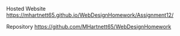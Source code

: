 Hosted Website
https://mhartnett65.github.io/WebDesignHomework/Assignment12/

Repository
https://github.com/MHartnett65/WebDesignHomework
